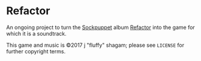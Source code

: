 # Refactor

An ongoing project to turn the [Sockpuppet](http://sockpuppet.us) album [Refactor](http://music.sockpuppet.us/album/refactor) into the game for which it is a soundtrack.

This game and music is &copy;2017 j "fluffy" shagam; please see `LICENSE` for further copyright terms.
